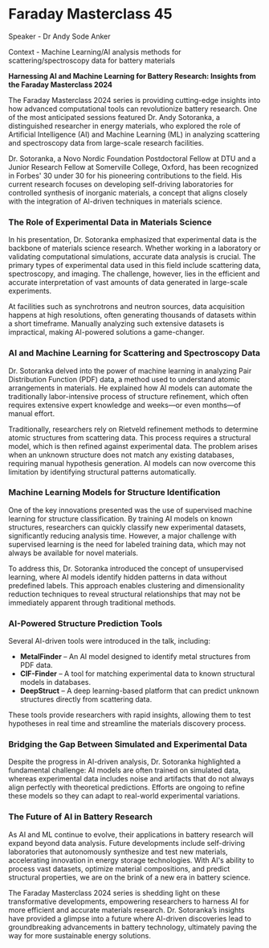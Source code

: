 # Faraday Masterclass 45

Speaker - Dr Andy Sode Anker

Context - Machine Learning/AI analysis methods for scattering/spectroscopy data for battery materials

**Harnessing AI and Machine Learning for Battery Research: Insights from the Faraday Masterclass 2024**

The Faraday Masterclass 2024 series is providing cutting-edge insights into how advanced computational tools can revolutionize battery research. One of the most anticipated sessions featured Dr. Andy Sotoranka, a distinguished researcher in energy materials, who explored the role of Artificial Intelligence (AI) and Machine Learning (ML) in analyzing scattering and spectroscopy data from large-scale research facilities.

Dr. Sotoranka, a Novo Nordic Foundation Postdoctoral Fellow at DTU and a Junior Research Fellow at Somerville College, Oxford, has been recognized in Forbes' 30 under 30 for his pioneering contributions to the field. His current research focuses on developing self-driving laboratories for controlled synthesis of inorganic materials, a concept that aligns closely with the integration of AI-driven techniques in materials science.

### **The Role of Experimental Data in Materials Science**

In his presentation, Dr. Sotoranka emphasized that experimental data is the backbone of materials science research. Whether working in a laboratory or validating computational simulations, accurate data analysis is crucial. The primary types of experimental data used in this field include scattering data, spectroscopy, and imaging. The challenge, however, lies in the efficient and accurate interpretation of vast amounts of data generated in large-scale experiments.

At facilities such as synchrotrons and neutron sources, data acquisition happens at high resolutions, often generating thousands of datasets within a short timeframe. Manually analyzing such extensive datasets is impractical, making AI-powered solutions a game-changer.

### **AI and Machine Learning for Scattering and Spectroscopy Data**

Dr. Sotoranka delved into the power of machine learning in analyzing Pair Distribution Function (PDF) data, a method used to understand atomic arrangements in materials. He explained how AI models can automate the traditionally labor-intensive process of structure refinement, which often requires extensive expert knowledge and weeks—or even months—of manual effort.

Traditionally, researchers rely on Rietveld refinement methods to determine atomic structures from scattering data. This process requires a structural model, which is then refined against experimental data. The problem arises when an unknown structure does not match any existing databases, requiring manual hypothesis generation. AI models can now overcome this limitation by identifying structural patterns automatically.

### **Machine Learning Models for Structure Identification**

One of the key innovations presented was the use of supervised machine learning for structure classification. By training AI models on known structures, researchers can quickly classify new experimental datasets, significantly reducing analysis time. However, a major challenge with supervised learning is the need for labeled training data, which may not always be available for novel materials.

To address this, Dr. Sotoranka introduced the concept of unsupervised learning, where AI models identify hidden patterns in data without predefined labels. This approach enables clustering and dimensionality reduction techniques to reveal structural relationships that may not be immediately apparent through traditional methods.

### **AI-Powered Structure Prediction Tools**

Several AI-driven tools were introduced in the talk, including:

- **MetalFinder** – An AI model designed to identify metal structures from PDF data.
- **CIF-Finder** – A tool for matching experimental data to known structural models in databases.
- **DeepStruct** – A deep learning-based platform that can predict unknown structures directly from scattering data.

These tools provide researchers with rapid insights, allowing them to test hypotheses in real time and streamline the materials discovery process.

### **Bridging the Gap Between Simulated and Experimental Data**

Despite the progress in AI-driven analysis, Dr. Sotoranka highlighted a fundamental challenge: AI models are often trained on simulated data, whereas experimental data includes noise and artifacts that do not always align perfectly with theoretical predictions. Efforts are ongoing to refine these models so they can adapt to real-world experimental variations.

### **The Future of AI in Battery Research**

As AI and ML continue to evolve, their applications in battery research will expand beyond data analysis. Future developments include self-driving laboratories that autonomously synthesize and test new materials, accelerating innovation in energy storage technologies. With AI's ability to process vast datasets, optimize material compositions, and predict structural properties, we are on the brink of a new era in battery science.

The Faraday Masterclass 2024 series is shedding light on these transformative developments, empowering researchers to harness AI for more efficient and accurate materials research. Dr. Sotoranka’s insights have provided a glimpse into a future where AI-driven discoveries lead to groundbreaking advancements in battery technology, ultimately paving the way for more sustainable energy solutions.
